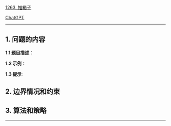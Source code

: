 [1263. 推箱子](https://leetcode.cn/problems/minimum-moves-to-move-a-box-to-their-target-location)

[ChatGPT](chat.openai.com)

---

## 1. 问题的内容
**1.1 题目描述**：

**1.2 示例**：

**1.3 提示**:

## 2. 边界情况和约束


## 3. 算法和策略

---


